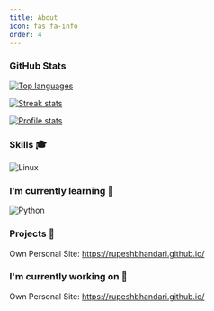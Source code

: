 ```yaml
---
title: About
icon: fas fa-info
order: 4
---
```



### GitHub Stats

<a href="https://github.com/RupeshBhandari">

<img src="https://github-readme-stats.vercel.app/api/top-langs/?username=RupeshBhandari&title_color=ffffff&text_color=c9cacc&icon_color=2bbc8a&bg_color=1d1f21"
    title="Top languages" alt="Top languages" />

<img src="https://github-readme-streak-stats.herokuapp.com/?user=RupeshBhandari" title="Streak stats" alt="Streak stats" />

<img src="https://github-readme-stats.vercel.app/api?username=RupeshBhandari&show_icons=true&title_color=ffffff&text_color=c9cacc&icon_color=2bbc8a&bg_color=1d1f21"
    title="Profile stats" alt="Profile stats" />

</a>

### Skills 🎓

![Linux](https://img.shields.io/badge/OS-Linux-2bbc8a?logo=linux&logoColor=white)


### I’m currently learning 🌱
![Python](https://img.shields.io/badge/Code-Python-2bbc8a?logo=python&logoColor=white)

### Projects 💼

Own Personal Site: https://rupeshbhandari.github.io/

### I'm currently working on 🔭 

Own Personal Site: https://rupeshbhandari.github.io/

